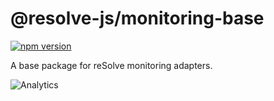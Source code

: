 # **@resolve-js/monitoring-base**

[![npm version](https://badge.fury.io/js/%40resolve-js%2Fmonitoring-base.svg)](https://badge.fury.io/js/%40resolve-js%2Fmonitoring-base)

A base package for reSolve monitoring adapters.

![Analytics](https://ga-beacon.appspot.com/UA-118635726-1/packages-resolve-monitoring-base-readme?pixel)
